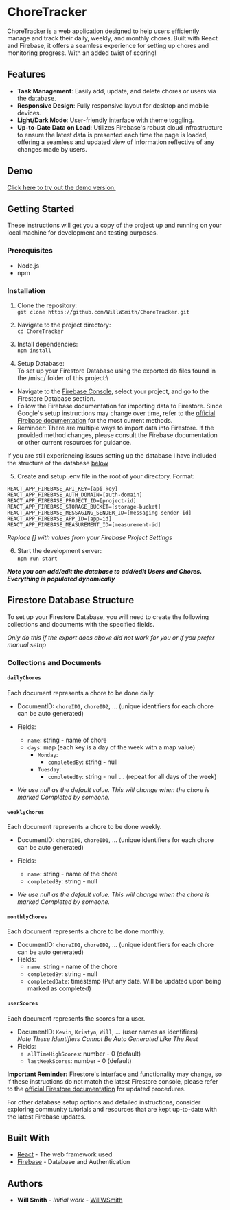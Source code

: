 # ChoreTracker

ChoreTracker is a web application designed to help users efficiently manage and track their daily, weekly, and monthly chores. Built with React and Firebase, it offers a seamless experience for setting up chores and monitoring progress. With an added twist of scoring!

## Features

- **Task Management**: Easily add, update, and delete chores or users via the database.
- **Responsive Design**: Fully responsive layout for desktop and mobile devices.
- **Light/Dark Mode**: User-friendly interface with theme toggling.
- **Up-to-Date Data on Load**: Utilizes Firebase's robust cloud infrastructure to ensure the latest data is presented each time the page is loaded, offering a seamless and updated view of information reflective of any changes made by users.

## Demo
[Click here to try out the demo version.](https://willwsmith.github.io/ChoreTracker/)

## Getting Started

These instructions will get you a copy of the project up and running on your local machine for development and testing purposes.

### Prerequisites

- Node.js
- npm

### Installation

1. Clone the repository:\
```git clone https://github.com/WillWSmith/ChoreTracker.git```

2. Navigate to the project directory:\
```cd ChoreTracker```

3. Install dependencies:\
```npm install```

4. Setup Database:\
To set up your Firestore Database using the exported db files found in the /misc/ folder of this project:\
 - Navigate to the [Firebase Console](https://console.firebase.google.com/), select your project, and go to the Firestore Database section.
- Follow the Firebase documentation for importing data to Firestore. Since Google's setup instructions may change over time, refer to the [official Firebase documentation](https://firebase.google.com/docs/firestore) for the most current methods.
- Reminder: There are multiple ways to import data into Firestore. If the provided method changes, please consult the Firebase documentation or other current resources for guidance.

If you are still experiencing issues setting up the database I have included the structure of the database [below](#firestore-database-structure)

5. Create and setup .env file in the root of your directory. Format:

```
REACT_APP_FIREBASE_API_KEY=[api-key]
REACT_APP_FIREBASE_AUTH_DOMAIN=[auth-domain]
REACT_APP_FIREBASE_PROJECT_ID=[project-id]
REACT_APP_FIREBASE_STORAGE_BUCKET=[storage-bucket]
REACT_APP_FIREBASE_MESSAGING_SENDER_ID=[messaging-sender-id]
REACT_APP_FIREBASE_APP_ID=[app-id]
REACT_APP_FIREBASE_MEASUREMENT_ID=[measurement-id]
```
*Replace [] with values from your Firebase Project Settings*

6. Start the development server:\
```npm run start```

***Note you can add/edit the database to add/edit Users and Chores. Everything is populated dynamically***

## Firestore Database Structure

To set up your Firestore Database, you will need to create the following collections and documents with the specified fields.

*Only do this if the export docs above did not work for you or if you prefer manual setup*

### Collections and Documents

#### `dailyChores`
Each document represents a chore to be done daily.
- DocumentID: `choreID1`, `choreID2`, ... (unique identifiers for each chore can be auto generated)
- Fields:
  - `name`: string - name of chore
  - `days`: map (each key is a day of the week with a map value)
    - `Monday`: 
      - `completedBy`: string - null
    - `Tuesday`: 
      - `completedBy`: string - null
    ... (repeat for all days of the week)

- *We use null as the default value. This will change when the chore is marked Completed by someone.*

#### `weeklyChores`
Each document represents a chore to be done weekly.
- DocumentID: `choreID0`, `choreID1`, ... (unique identifiers for each chore can be auto generated)
- Fields:
  - `name`: string - name of the chore
  - `completedBy`: string - null

 - *We use null as the default value. This will change when the chore is marked Completed by someone.* 

#### `monthlyChores`
Each document represents a chore to be done monthly.
- DocumentID: `choreID1`, `choreID2`, ... (unique identifiers for each chore can be auto generated)
- Fields:
  - `name`: string - name of the chore
  - `completedBy`: string - null
  - `completedDate`: timestamp (Put any date. Will be updated upon being marked as completed)

#### `userScores`
Each document represents the scores for a user.
- DocumentID: `Kevin`, `Kristyn`, `Will`, ... (user names as identifiers)\
 *Note These Identifiers Cannot Be Auto Generated Like The Rest*
- Fields:
  - `allTimeHighScores`: number - 0 (default)
  - `lastWeekScores`: number - 0 (default)

**Important Reminder:** Firestore's interface and functionality may change, so if these instructions do not match the latest Firestore console, please refer to the [official Firestore documentation](https://firebase.google.com/docs/firestore) for updated procedures.

For other database setup options and detailed instructions, consider exploring community tutorials and resources that are kept up-to-date with the latest Firebase updates.


## Built With

- [React](https://reactjs.org/) - The web framework used
- [Firebase](https://firebase.google.com/) - Database and Authentication

## Authors

- **Will Smith** - *Initial work* - [WillWSmith](https://github.com/WillWSmith)
